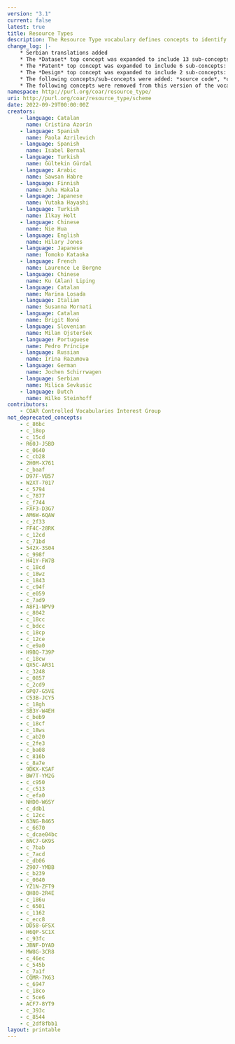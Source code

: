 ```yaml
---
version: "3.1"
current: false
latest: true
title: Resource Types
description: The Resource Type vocabulary defines concepts to identify the genre of a resource. Such resources, like publications, research data, audio and video objects, are typically deposited in institutional and thematic repositories or published in ejournals. This vocabulary supports a hierarchical model that relates narrower and broader concepts. Multilingual labels regard regional distinctions in language and term. Concepts of this vocabulary are mapped with terms and concepts of similar vocabularies and dictionaries.
change_log: |-
    * Serbian translations added
    * The *Dataset* top concept was expanded to include 13 sub-concepts: *aggregated data*, *clinical trial data*, *compiled data*, *encoded data*, *experimental data*, *genomic data*, *geospatial data*, *laboratory notebook*, *measurement and test data*, *observational data*, *recorded data*, *simulation data* and *survey data*.
    * The *Patent* top concept was expanded to include 6 sub-concepts: *PCT application*, *design patent*, *plant patent*, *plant variety protection*, *software patent* and *utility model*.
    * The *Design* top concept was expanded to include 2 sub-concepts: *industrial design* and *layout design*.
    * The following concepts/sub-concepts were added: *source code*, *conference presentation*, *other periodical*, *research protocol*, *peer review*, *commentary*, *transcription* and *trademark*.
    * The following concepts were removed from this version of the vocabulary:  *interview*, *report par*, *contribution to journal*, *internal report*, *other type of report*, *report to funding agency* and *periodical*. These concepts remains in the earlier versions of the vocabulary, and the PURL URIs continue to resolve.
namespace: http://purl.org/coar/resource_type/
uri: http://purl.org/coar/resource_type/scheme
date: 2022-09-29T00:00:00Z
creators:
    - language: Catalan
      name: Cristina Azorín
    - language: Spanish
      name: Paola Azrilevich
    - language: Spanish
      name: Isabel Bernal
    - language: Turkish
      name: Gültekin Gürdal
    - language: Arabic
      name: Sawsan Habre
    - language: Finnish
      name: Juha Hakala
    - language: Japanese
      name: Yutaka Hayashi
    - language: Turkish
      name: Ilkay Holt
    - language: Chinese
      name: Nie Hua
    - language: English
      name: Hilary Jones
    - language: Japanese
      name: Tomoko Kataoka
    - language: French
      name: Laurence Le Borgne
    - language: Chinese
      name: Ku (Alan) Liping
    - language: Catalan
      name: Marina Losada
    - language: Italian
      name: Susanna Mornati
    - language: Catalan
      name: Brigit Nonó
    - language: Slovenian
      name: Milan Ojsteršek
    - language: Portuguese
      name: Pedro Príncipe
    - language: Russian
      name: Irina Razumova
    - language: German
      name: Jochen Schirrwagen
    - language: Serbian
      name: Milica Sevkusic
    - language: Dutch
      name: Wilko Steinhoff
contributors:
    - COAR Controlled Vocabularies Interest Group
not_deprecated_concepts:
    - c_86bc
    - c_18op
    - c_15cd
    - R60J-J5BD
    - c_0640
    - c_cb28
    - 2H0M-X761
    - c_baaf
    - D97F-VB57
    - W2XT-7017
    - c_5794
    - c_7877
    - c_f744
    - FXF3-D3G7
    - AM6W-6QAW
    - c_2f33
    - FF4C-28RK
    - c_12cd
    - c_71bd
    - 542X-3S04
    - c_998f
    - H41Y-FW7B
    - c_18cd
    - c_18wz
    - c_1843
    - c_c94f
    - c_e059
    - c_7ad9
    - A8F1-NPV9
    - c_8042
    - c_18cc
    - c_bdcc
    - c_18cp
    - c_12ce
    - c_e9a0
    - H9BQ-739P
    - c_18cw
    - QX5C-AR31
    - c_3248
    - c_0857
    - c_2cd9
    - GPQ7-G5VE
    - C53B-JCY5
    - c_18gh
    - SB3Y-W4EH
    - c_beb9
    - c_18cf
    - c_18ws
    - c_ab20
    - c_2fe3
    - c_ba08
    - c_816b
    - c_8a7e
    - 9DKX-KSAF
    - BW7T-YM2G
    - c_c950
    - c_c513
    - c_efa0
    - NHD0-W6SY
    - c_ddb1
    - c_12cc
    - 63NG-B465
    - c_6670
    - c_dcae04bc
    - 6NC7-GK9S
    - c_7bab
    - c_7acd
    - c_db06
    - Z907-YMBB
    - c_b239
    - c_0040
    - YZ1N-ZFT9
    - QH80-2R4E
    - c_186u
    - c_6501
    - c_1162
    - c_ecc8
    - DD58-GFSX
    - H6QP-SC1X
    - c_93fc
    - JBNF-DYAD
    - MW8G-3CR8
    - c_46ec
    - c_545b
    - c_7a1f
    - CQMR-7K63
    - c_6947
    - c_18co
    - c_5ce6
    - ACF7-8YT9
    - c_393c
    - c_8544
    - c_2df8fbb1
layout: printable
---
```


